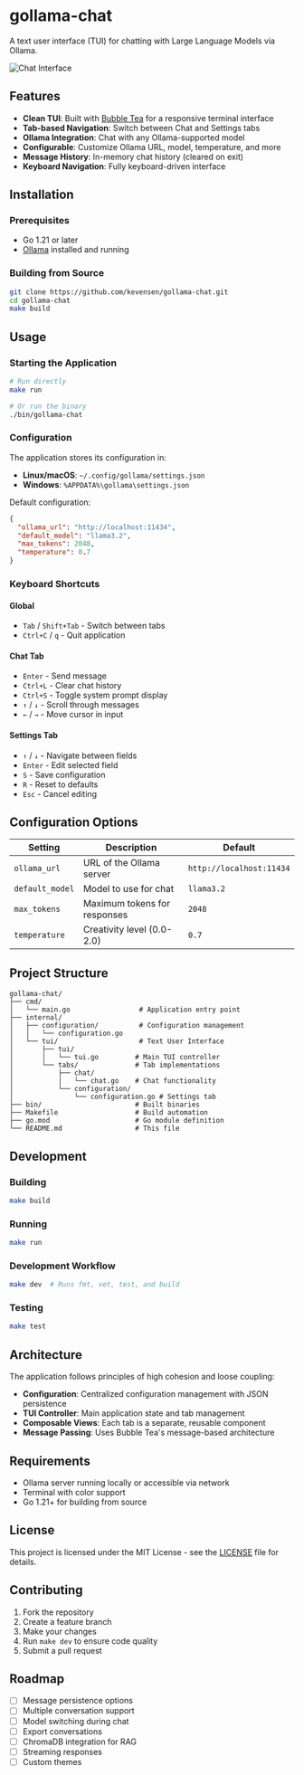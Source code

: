 # gollama-chat

A text user interface (TUI) for chatting with Large Language Models via Ollama.

![Chat Interface](screenshot.png)

## Features

- **Clean TUI**: Built with [Bubble Tea](https://github.com/charmbracelet/bubbletea) for a responsive terminal interface
- **Tab-based Navigation**: Switch between Chat and Settings tabs
- **Ollama Integration**: Chat with any Ollama-supported model
- **Configurable**: Customize Ollama URL, model, temperature, and more
- **Message History**: In-memory chat history (cleared on exit)
- **Keyboard Navigation**: Fully keyboard-driven interface

## Installation

### Prerequisites

- Go 1.21 or later
- [Ollama](https://ollama.ai/) installed and running

### Building from Source

```bash
git clone https://github.com/kevensen/gollama-chat.git
cd gollama-chat
make build
```

## Usage

### Starting the Application

```bash
# Run directly
make run

# Or run the binary
./bin/gollama-chat
```

### Configuration

The application stores its configuration in:
- **Linux/macOS**: `~/.config/gollama/settings.json`
- **Windows**: `%APPDATA%\gollama\settings.json`

Default configuration:
```json
{
  "ollama_url": "http://localhost:11434",
  "default_model": "llama3.2",
  "max_tokens": 2048,
  "temperature": 0.7
}
```

### Keyboard Shortcuts

#### Global
- `Tab` / `Shift+Tab` - Switch between tabs
- `Ctrl+C` / `q` - Quit application

#### Chat Tab
- `Enter` - Send message
- `Ctrl+L` - Clear chat history
- `Ctrl+S` - Toggle system prompt display
- `↑` / `↓` - Scroll through messages
- `←` / `→` - Move cursor in input

#### Settings Tab
- `↑` / `↓` - Navigate between fields
- `Enter` - Edit selected field
- `S` - Save configuration
- `R` - Reset to defaults
- `Esc` - Cancel editing

## Configuration Options

| Setting | Description | Default |
|---------|-------------|---------|
| `ollama_url` | URL of the Ollama server | `http://localhost:11434` |
| `default_model` | Model to use for chat | `llama3.2` |
| `max_tokens` | Maximum tokens for responses | `2048` |
| `temperature` | Creativity level (0.0-2.0) | `0.7` |

## Project Structure

```
gollama-chat/
├── cmd/
│   └── main.go                 # Application entry point
├── internal/
│   ├── configuration/          # Configuration management
│   │   └── configuration.go
│   └── tui/                    # Text User Interface
│       ├── tui/
│       │   └── tui.go         # Main TUI controller
│       └── tabs/              # Tab implementations
│           ├── chat/
│           │   └── chat.go    # Chat functionality
│           └── configuration/
│               └── configuration.go # Settings tab
├── bin/                       # Built binaries
├── Makefile                   # Build automation
├── go.mod                     # Go module definition
└── README.md                  # This file
```

## Development

### Building

```bash
make build
```

### Running

```bash
make run
```

### Development Workflow

```bash
make dev  # Runs fmt, vet, test, and build
```

### Testing

```bash
make test
```

## Architecture

The application follows principles of high cohesion and loose coupling:

- **Configuration**: Centralized configuration management with JSON persistence
- **TUI Controller**: Main application state and tab management
- **Composable Views**: Each tab is a separate, reusable component
- **Message Passing**: Uses Bubble Tea's message-based architecture

## Requirements

- Ollama server running locally or accessible via network
- Terminal with color support
- Go 1.21+ for building from source

## License

This project is licensed under the MIT License - see the [LICENSE](LICENSE) file for details.

## Contributing

1. Fork the repository
2. Create a feature branch
3. Make your changes
4. Run `make dev` to ensure code quality
5. Submit a pull request

## Roadmap

- [ ] Message persistence options
- [ ] Multiple conversation support
- [ ] Model switching during chat
- [ ] Export conversations
- [ ] ChromaDB integration for RAG
- [ ] Streaming responses
- [ ] Custom themes
